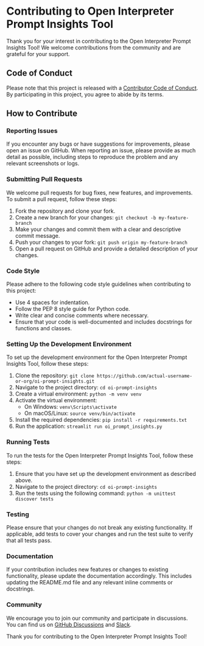 # Contributing to Open Interpreter Prompt Insights Tool

Thank you for your interest in contributing to the Open Interpreter Prompt Insights Tool! We welcome contributions from the community and are grateful for your support.

## Code of Conduct

Please note that this project is released with a [Contributor Code of Conduct](CODE_OF_CONDUCT.md). By participating in this project, you agree to abide by its terms.

## How to Contribute

### Reporting Issues

If you encounter any bugs or have suggestions for improvements, please open an issue on GitHub. When reporting an issue, please provide as much detail as possible, including steps to reproduce the problem and any relevant screenshots or logs.

### Submitting Pull Requests

We welcome pull requests for bug fixes, new features, and improvements. To submit a pull request, follow these steps:

1. Fork the repository and clone your fork.
2. Create a new branch for your changes: `git checkout -b my-feature-branch`
3. Make your changes and commit them with a clear and descriptive commit message.
4. Push your changes to your fork: `git push origin my-feature-branch`
5. Open a pull request on GitHub and provide a detailed description of your changes.

### Code Style

Please adhere to the following code style guidelines when contributing to this project:

- Use 4 spaces for indentation.
- Follow the PEP 8 style guide for Python code.
- Write clear and concise comments where necessary.
- Ensure that your code is well-documented and includes docstrings for functions and classes.

### Setting Up the Development Environment

To set up the development environment for the Open Interpreter Prompt Insights Tool, follow these steps:

1. Clone the repository: `git clone https://github.com/actual-username-or-org/oi-prompt-insights.git`
2. Navigate to the project directory: `cd oi-prompt-insights`
3. Create a virtual environment: `python -m venv venv`
4. Activate the virtual environment:
   - On Windows: `venv\Scripts\activate`
   - On macOS/Linux: `source venv/bin/activate`
5. Install the required dependencies: `pip install -r requirements.txt`
6. Run the application: `streamlit run oi_prompt_insights.py`

### Running Tests

To run the tests for the Open Interpreter Prompt Insights Tool, follow these steps:

1. Ensure that you have set up the development environment as described above.
2. Navigate to the project directory: `cd oi-prompt-insights`
3. Run the tests using the following command: `python -m unittest discover tests`

### Testing

Please ensure that your changes do not break any existing functionality. If applicable, add tests to cover your changes and run the test suite to verify that all tests pass.

### Documentation

If your contribution includes new features or changes to existing functionality, please update the documentation accordingly. This includes updating the README.md file and any relevant inline comments or docstrings.

### Community

We encourage you to join our community and participate in discussions. You can find us on [GitHub Discussions](https://github.com/actual-username-or-org/oi-prompt-insights/discussions) and [Slack](https://join.slack.com/t/oi-prompt-insights/shared_invite/).

Thank you for contributing to the Open Interpreter Prompt Insights Tool!

